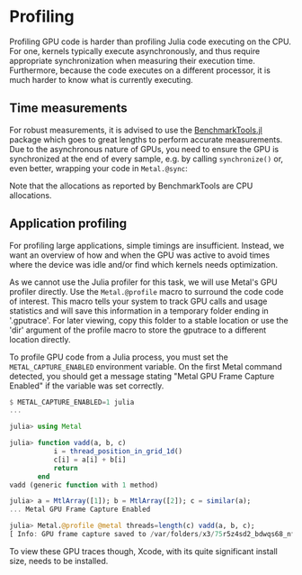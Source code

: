 # Profiling

Profiling GPU code is harder than profiling Julia code executing on the CPU. For one,
kernels typically execute asynchronously, and thus require appropriate synchronization when
measuring their execution time. Furthermore, because the code executes on a different
processor, it is much harder to know what is currently executing.


## Time measurements

For robust measurements, it is advised to use the
[BenchmarkTools.jl](https://github.com/JuliaCI/BenchmarkTools.jl) package which goes to
great lengths to perform accurate measurements. Due to the asynchronous nature of GPUs, you
need to ensure the GPU is synchronized at the end of every sample, e.g. by calling
`synchronize()` or, even better, wrapping your code in `Metal.@sync`:

Note that the allocations as reported by BenchmarkTools are CPU allocations.

## Application profiling

For profiling large applications, simple timings are insufficient. Instead, we want an
overview of how and when the GPU was active to avoid times where the device was idle and/or
find which kernels needs optimization.

As we cannot use the Julia profiler for this task, we will use Metal's GPU profiler directly.
Use the `Metal.@profile` macro to surround the code code of interest. This macro tells your system
to track GPU calls and usage statistics and will save this information in a temporary folder
ending in '.gputrace'. For later viewing, copy this folder to a stable location or use
the 'dir' argument of the profile macro to store the gputrace to a different location directly.

To profile GPU code from a Julia process, you must set the `METAL_CAPTURE_ENABLED` environment
variable. On the first Metal command detected, you should get a message stating "Metal GPU
Frame Capture Enabled" if the variable was set correctly.

```julia
$ METAL_CAPTURE_ENABLED=1 julia
...

julia> using Metal

julia> function vadd(a, b, c)
           i = thread_position_in_grid_1d()
           c[i] = a[i] + b[i]
           return
       end
vadd (generic function with 1 method)

julia> a = MtlArray([1]); b = MtlArray([2]); c = similar(a);
... Metal GPU Frame Capture Enabled

julia> Metal.@profile @metal threads=length(c) vadd(a, b, c);
[ Info: GPU frame capture saved to /var/folders/x3/75r5z4sd2_bdwqs68_nfnxw40000gn/T/jl_WzKxYVMlon/jl_metal.gputrace/
```

To view these GPU traces though, Xcode, with its quite significant install size, needs to be
 installed.
